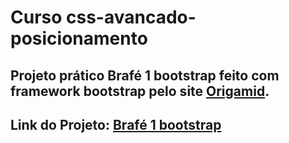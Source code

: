 # Curso css-avancado-posicionamento

## Projeto prático Brafé 1 bootstrap feito com framework bootstrap pelo site [Origamid](https://www.origamid.com/curso/css-avancado-posicionamento).

## Link do Projeto: [Brafé 1 bootstrap](https://marcelo-rafael.github.io/bootstrap-brafe-1/)

